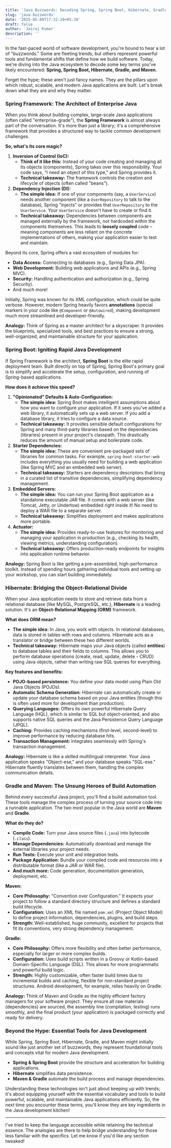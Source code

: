 ```yaml
---
title: 'Java Buzzwords: Decoding Spring, Spring Boot, Hibernate, Gradle & Maven'
slug: 'java-buzzwords'
date: '2025-05-09T17:32:20+05:30'
draft: false
author: 'Jairaj Kumar'
description: ''
---
```

In the fast-paced world of software development, you're bound to hear a lot of "buzzwords." Some are fleeting trends, but others represent powerful tools and fundamental shifts that define how we build software. Today, we're diving into the Java ecosystem to decode some key terms you've likely encountered: **Spring, Spring Boot, Hibernate, Gradle, and Maven**.

Forget the hype; these aren't just fancy names. They are the pillars upon which robust, scalable, and modern Java applications are built. Let's break down what they are and why they matter.

### Spring Framework: The Architect of Enterprise Java

When you think about building complex, large-scale Java applications (often called "enterprise-grade"), the **Spring Framework** is almost always part of the conversation. It's more than just a library; it's a comprehensive framework that provides a structured way to tackle common development challenges.

**So, what's its core magic?**

1. **Inversion of Control (IoC):**
    - **Think of it like this:** Instead of your code creating and managing all its objects (components), Spring takes over this responsibility. Your code says, "I need an object of this type," and Spring provides it.
    - **Technical takeaway:** The framework controls the creation and lifecycle of objects (often called "beans").
2. **Dependency Injection (DI):**
    - **The simple idea:** If one of your components (say, a `UserService`) needs another component (like a `UserRepository` to talk to the database), Spring "injects" or provides that `UserRepository` to the `UserService`. Your `UserService` doesn't have to create or find it.
    - **Technical takeaway:** Dependencies between components are managed externally by the framework, not hardcoded within the components themselves. This leads to **loosely coupled** code – meaning components are less reliant on the concrete implementations of others, making your application easier to test and maintain.

Beyond its core, Spring offers a vast ecosystem of modules for:

- **Data Access:** Connecting to databases (e.g., Spring Data JPA).
- **Web Development:** Building web applications and APIs (e.g., Spring MVC).
- **Security:** Handling authentication and authorization (e.g., Spring Security).
- And much more!

Initially, Spring was known for its XML configuration, which could be quite verbose. However, modern Spring heavily favors **annotations** (special markers in your code like `@Component` or `@Autowired`), making development much more streamlined and developer-friendly.

**Analogy:** Think of Spring as a master architect for a skyscraper. It provides the blueprints, specialized tools, and best practices to ensure a strong, well-organized, and maintainable structure for your application.

### Spring Boot: Igniting Rapid Java Development

If Spring Framework is the architect, **Spring Boot** is the elite rapid deployment team. Built directly on top of Spring, Spring Boot's primary goal is to simplify and accelerate the setup, configuration, and running of Spring-based applications.

**How does it achieve this speed?**

1. **"Opinionated" Defaults & Auto-Configuration:**
    - **The simple idea:** Spring Boot makes intelligent assumptions about how you want to configure your application. If it sees you've added a web library, it automatically sets up a web server. If you add a database library, it tries to configure a data source.
    - **Technical takeaway:** It provides sensible default configurations for Spring and many third-party libraries based on the dependencies (libraries) present in your project's classpath. This drastically reduces the amount of manual setup and boilerplate code.
2. **Starter Dependencies:**
    - **The simple idea:** These are convenient pre-packaged sets of libraries for common tasks. For example, `spring-boot-starter-web` includes everything you usually need for building a web application (like Spring MVC and an embedded web server).
    - **Technical takeaway:** Starters are dependency descriptors that bring in a curated list of transitive dependencies, simplifying dependency management.
3. **Embedded Servers:**
    - **The simple idea:** You can run your Spring Boot application as a standalone executable JAR file. It comes with a web server (like Tomcat, Jetty, or Undertow) embedded right inside it! No need to deploy a WAR file to a separate server.
    - **Technical takeaway:** Simplifies deployment and makes applications more portable.
4. **Actuator:**
    - **The simple idea:** Provides ready-to-use features for monitoring and managing your application in production (e.g., checking its health, viewing metrics, understanding configuration).
    - **Technical takeaway:** Offers production-ready endpoints for insights into application runtime behavior.

**Analogy:** Spring Boot is like getting a pre-assembled, high-performance toolkit. Instead of spending hours gathering individual tools and setting up your workshop, you can start building immediately.

### Hibernate: Bridging the Object-Relational Divide

When your Java application needs to store and retrieve data from a relational database (like MySQL, PostgreSQL, etc.), **Hibernate** is a leading solution. It's an **Object-Relational Mapping (ORM)** framework.

**What does ORM mean?**

- **The simple idea:** In Java, you work with objects. In relational databases, data is stored in tables with rows and columns. Hibernate acts as a translator or bridge between these two different worlds.
- **Technical takeaway:** Hibernate maps your Java objects (called **entities**) to database tables and their fields to columns. This allows you to perform database operations (create, read, update, delete - CRUD) using Java objects, rather than writing raw SQL queries for everything.

**Key features and benefits:**

- **POJO-based persistence:** You define your data model using Plain Old Java Objects (POJOs).
- **Automatic Schema Generation:** Hibernate can automatically create or update your database schema based on your Java entities (though this is often used more for development than production).
- **Querying Languages:** Offers its own powerful Hibernate Query Language (HQL), which is similar to SQL but object-oriented, and also supports native SQL queries and the Java Persistence Query Language (JPQL).
- **Caching:** Provides caching mechanisms (first-level, second-level) to improve performance by reducing database hits.
- **Transaction Management:** Integrates seamlessly with Spring's transaction management.

**Analogy:** Hibernate is like a skilled multilingual interpreter. Your Java application speaks "Object-ese," and your database speaks "SQL-ese." Hibernate fluently translates between them, handling the complex communication details.

### Gradle and Maven: The Unsung Heroes of Build Automation

Behind every successful Java project, you'll find a build automation tool. These tools manage the complex process of turning your source code into a runnable application. The two most popular in the Java world are **Maven** and **Gradle**.

**What do they do?**

- **Compile Code:** Turn your Java source files (`.java`) into bytecode (`.class`).
- **Manage Dependencies:** Automatically download and manage the external libraries your project needs.
- **Run Tests:** Execute your unit and integration tests.
- **Package Application:** Bundle your compiled code and resources into a distributable format (like a JAR or WAR file).
- **And much more:** Code generation, documentation generation, deployment, etc.

**Maven:**

- **Core Philosophy:** "Convention over Configuration." It expects your project to follow a standard directory structure and defines a standard build lifecycle.
- **Configuration:** Uses an XML file named `pom.xml` (Project Object Model) to define project information, dependencies, plugins, and build steps.
- **Strength:** Well-established, huge community, excellent for projects that fit its conventions, very strong dependency management.

**Gradle:**

- **Core Philosophy:** Offers more flexibility and often better performance, especially for larger or more complex builds.
- **Configuration:** Uses build scripts written in a Groovy or Kotlin-based Domain-Specific Language (DSL). This allows for more programmatic and powerful build logic.
- **Strength:** Highly customizable, often faster build times due to incremental builds and caching, flexible for non-standard project structures. Android development, for example, relies heavily on Gradle.

**Analogy:** Think of Maven and Gradle as the highly efficient factory managers for your software project. They ensure all raw materials (dependencies) are sourced, the assembly line (compilation, testing) runs smoothly, and the final product (your application) is packaged correctly and ready for delivery.

### Beyond the Hype: Essential Tools for Java Development

While Spring, Spring Boot, Hibernate, Gradle, and Maven might initially sound like just another set of buzzwords, they represent foundational tools and concepts vital for modern Java development.

- **Spring & Spring Boot** provide the structure and acceleration for building applications.
- **Hibernate** simplifies data persistence.
- **Maven & Gradle** automate the build process and manage dependencies.

Understanding these technologies isn't just about keeping up with trends; it's about equipping yourself with the essential vocabulary and tools to build powerful, scalable, and maintainable Java applications efficiently. So, the next time you encounter these terms, you'll know they are key ingredients in the Java development kitchen!

---

I've tried to keep the language accessible while retaining the technical essence. The analogies are there to help bridge understanding for those less familiar with the specifics. Let me know if you'd like any section tweaked!